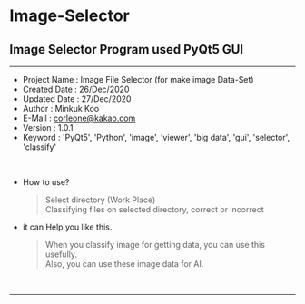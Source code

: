 # Image-Selector
## Image Selector Program used PyQt5 GUI

------------------------------------------------------------------------------


* Project Name : Image File Selector (for make image Data-Set)
* Created Date : 26/Dec/2020
* Updated Date : 27/Dec/2020
* Author : Minkuk Koo
* E-Mail : corleone@kakao.com
* Version : 1.0.1
* Keyword : 'PyQt5', 'Python', 'image', 'viewer', 'big data', 'gui', 'selector', 'classify'

<br>

- How to use?
  > Select directory (Work Place)<br>
  > Classifying files on selected directory, correct or incorrect

- it can Help you like this..
  > When you classify image for getting data, you can use this usefully.<br>
  > Also, you can use these image data for AI.

<br>

------------------------------------------------------------------------------


